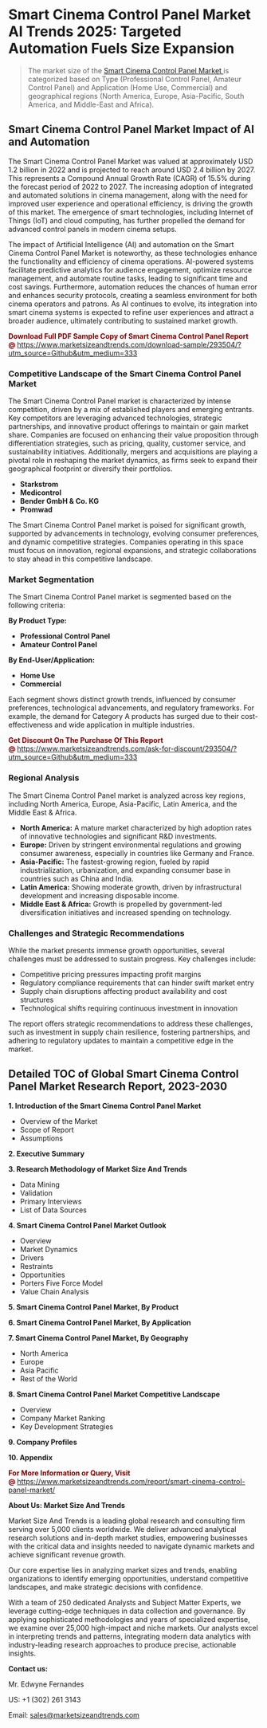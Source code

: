 <h1>Smart Cinema Control Panel Market AI Trends 2025: Targeted Automation Fuels Size Expansion</h1><blockquote><p>The market size of the <a href="https://www.marketsizeandtrends.com/download-sample/293504/?utm_source=Github&amp;utm_medium=333" target="_blank">Smart Cinema Control Panel Market </a>is categorized based on Type (Professional Control Panel, Amateur Control Panel) and Application (Home Use, Commercial) and geographical regions (North America, Europe, Asia-Pacific, South America, and Middle-East and Africa).</p></blockquote><p><h2>Smart Cinema Control Panel Market Impact of AI and Automation</h2><p>The Smart Cinema Control Panel Market was valued at approximately USD 1.2 billion in 2022 and is projected to reach around USD 2.4 billion by 2027. This represents a Compound Annual Growth Rate (CAGR) of 15.5% during the forecast period of 2022 to 2027. The increasing adoption of integrated and automated solutions in cinema management, along with the need for improved user experience and operational efficiency, is driving the growth of this market. The emergence of smart technologies, including Internet of Things (IoT) and cloud computing, has further propelled the demand for advanced control panels in modern cinema setups.</p><p>The impact of Artificial Intelligence (AI) and automation on the Smart Cinema Control Panel Market is noteworthy, as these technologies enhance the functionality and efficiency of cinema operations. AI-powered systems facilitate predictive analytics for audience engagement, optimize resource management, and automate routine tasks, leading to significant time and cost savings. Furthermore, automation reduces the chances of human error and enhances security protocols, creating a seamless environment for both cinema operators and patrons. As AI continues to evolve, its integration into smart cinema systems is expected to refine user experiences and attract a broader audience, ultimately contributing to sustained market growth.</p></p><p><strong><span style="color: #800000;">Download Full PDF Sample Copy of Smart Cinema Control Panel Report @</span>&nbsp;</strong><a href="https://www.marketsizeandtrends.com/download-sample/293504/?utm_source=Github&amp;utm_medium=333">https://www.marketsizeandtrends.com/download-sample/293504/?utm_source=Github&amp;utm_medium=333</a></p><h3>Competitive Landscape of the Smart Cinema Control Panel Market</h3><p>The Smart Cinema Control Panel market is characterized by intense competition, driven by a mix of established players and emerging entrants. Key competitors are leveraging advanced technologies, strategic partnerships, and innovative product offerings to maintain or gain market share. Companies are focused on enhancing their value proposition through differentiation strategies, such as pricing, quality, customer service, and sustainability initiatives. Additionally, mergers and acquisitions are playing a pivotal role in reshaping the market dynamics, as firms seek to expand their geographical footprint or diversify their portfolios.</p><p><strong><p><ul><li>Starkstrom </li><li> Medicontrol </li><li> Bender GmbH & Co. KG </li><li> Promwad</p></li></ul></p></strong></p><p>The Smart Cinema Control Panel market is poised for significant growth, supported by advancements in technology, evolving consumer preferences, and dynamic competitive strategies. Companies operating in this space must focus on innovation, regional expansions, and strategic collaborations to stay ahead in this competitive landscape.</p><h3>Market Segmentation</h3><p>The Smart Cinema Control Panel market is segmented based on the following criteria:</p><p><strong>By Product Type:</strong></p><p><strong><p><ul><li>Professional Control Panel </li><li> Amateur Control Panel</p></li></ul></p></strong></p><p><strong>By End-User/Application:</strong></p><p><strong><p><ul><li>Home Use </li><li> Commercial</p></li></ul></p></strong></p><p>Each segment shows distinct growth trends, influenced by consumer preferences, technological advancements, and regulatory frameworks. For example, the demand for Category A products has surged due to their cost-effectiveness and wide application in multiple industries.</p><p><strong><span style="color: #800000;">Get Discount On The Purchase Of This Report @&nbsp;</span></strong><a href="https://www.marketsizeandtrends.com/ask-for-discount/293504/?utm_source=Github&amp;utm_medium=333">https://www.marketsizeandtrends.com/ask-for-discount/293504/?utm_source=Github&amp;utm_medium=333</a></p><h3>Regional Analysis</h3><p>The Smart Cinema Control Panel market is analyzed across key regions, including North America, Europe, Asia-Pacific, Latin America, and the Middle East &amp; Africa.</p><ul><li><strong>North America:</strong> A mature market characterized by high adoption rates of innovative technologies and significant R&amp;D investments.</li><li><strong>Europe:</strong> Driven by stringent environmental regulations and growing consumer awareness, especially in countries like Germany and France.</li><li><strong>Asia-Pacific:</strong> The fastest-growing region, fueled by rapid industrialization, urbanization, and expanding consumer base in countries such as China and India.</li><li><strong>Latin America:</strong> Showing moderate growth, driven by infrastructural development and increasing disposable income.</li><li><strong>Middle East &amp; Africa:</strong> Growth is propelled by government-led diversification initiatives and increased spending on technology.</li></ul><h3>Challenges and Strategic Recommendations</h3><p>While the market presents immense growth opportunities, several challenges must be addressed to sustain progress. Key challenges include:</p><ul><li>Competitive pricing pressures impacting profit margins</li><li>Regulatory compliance requirements that can hinder swift market entry</li><li>Supply chain disruptions affecting product availability and cost structures</li><li>Technological shifts requiring continuous investment in innovation</li></ul><p>The report offers strategic recommendations to address these challenges, such as investment in supply chain resilience, fostering partnerships, and adhering to regulatory updates to maintain a competitive edge in the market.</p><h2>Detailed TOC of Global Smart Cinema Control Panel Market Research Report, 2023-2030</h2><p><strong>1. Introduction of the Smart Cinema Control Panel Market</strong></p><ul><li>Overview of the Market</li><li>Scope of Report</li><li>Assumptions&nbsp;</li></ul><p><strong>2. Executive Summary</strong></p><p><strong>3. Research Methodology of <strong>Market Size And Trends</strong></strong></p><ul><li>Data Mining</li><li>Validation</li><li>Primary Interviews</li><li>List of Data Sources&nbsp;</li></ul><p><strong>4. Smart Cinema Control Panel Market Outlook</strong></p><ul><li>Overview</li><li>Market Dynamics</li><li>Drivers</li><li>Restraints</li><li>Opportunities</li><li>Porters Five Force Model</li><li>Value Chain Analysis&nbsp;</li></ul><p><strong>5. Smart Cinema Control Panel Market, By Product</strong></p><p><strong>6. Smart Cinema Control Panel Market, By Application</strong></p><p><strong>7. Smart Cinema Control Panel Market, By Geography</strong></p><ul><li>North America</li><li>Europe</li><li>Asia Pacific</li><li>Rest of the World&nbsp;</li></ul><p><strong>8. Smart Cinema Control Panel Market Competitive Landscape</strong></p><ul><li>Overview</li><li>Company Market Ranking</li><li>Key Development Strategies&nbsp;</li></ul><p><strong>9. Company Profiles</strong></p><p><strong>10. Appendix</strong></p><p><strong><span style="color: #800000;">For More Information or Query, Visit @&nbsp;</span></strong><a href="https://www.marketsizeandtrends.com/report/smart-cinema-control-panel-market/">https://www.marketsizeandtrends.com/report/smart-cinema-control-panel-market/</a></p><p></p><p><strong>About Us:&nbsp;Market Size And Trends</strong></p><p>Market Size And Trends&nbsp;is a leading global research and consulting firm serving over 5,000 clients worldwide. We deliver advanced analytical research solutions and in-depth market studies, empowering businesses with the critical data and insights needed to navigate dynamic markets and achieve significant revenue growth.</p><p>Our core expertise lies in analyzing market sizes and trends, enabling organizations to identify emerging opportunities, understand competitive landscapes, and make strategic decisions with confidence.</p><p>With a team of 250 dedicated Analysts and Subject Matter Experts, we leverage cutting-edge techniques in data collection and governance. By applying sophisticated methodologies and years of specialized expertise, we examine over 25,000 high-impact and niche markets. Our analysts excel in interpreting trends and patterns, integrating modern data analytics with industry-leading research approaches to produce precise, actionable insights.</p><p><strong>Contact us:</strong></p><p>Mr. Edwyne Fernandes</p><p>US: +1 (302) 261 3143</p><p>Email: <a href="mailto:sales@marketsizeandtrends.com">sales@marketsizeandtrends.com</a>&nbsp;</p>
